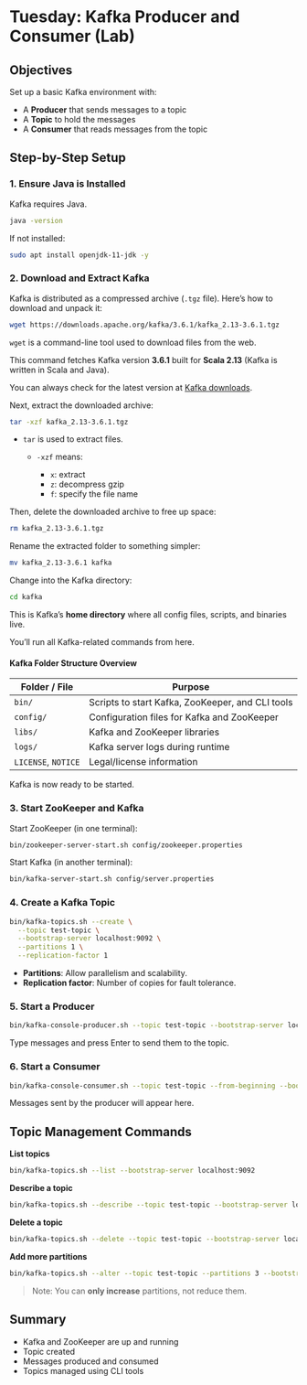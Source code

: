 # Tuesday: Kafka Producer and Consumer (Lab)

## Objectives

Set up a basic Kafka environment with:

* A **Producer** that sends messages to a topic
* A **Topic** to hold the messages
* A **Consumer** that reads messages from the topic

## Step-by-Step Setup

### 1. Ensure Java is Installed

Kafka requires Java.

```bash
java -version
```

If not installed:

```bash
sudo apt install openjdk-11-jdk -y
```

### 2. Download and Extract Kafka

Kafka is distributed as a compressed archive (`.tgz` file). Here’s how to download and unpack it:

```bash
wget https://downloads.apache.org/kafka/3.6.1/kafka_2.13-3.6.1.tgz
```

 `wget` is a command-line tool used to download files from the web.

 This command fetches Kafka version **3.6.1** built for **Scala 2.13** (Kafka is written in Scala and Java).

 You can always check for the latest version at [Kafka downloads](https://kafka.apache.org/downloads).

Next, extract the downloaded archive:

```bash
tar -xzf kafka_2.13-3.6.1.tgz
```

* `tar` is used to extract files.
  * `-xzf` means:
  
    * `x`: extract
    * `z`: decompress gzip
    * `f`: specify the file name

Then, delete the downloaded archive to free up space:

```bash
rm kafka_2.13-3.6.1.tgz
```

Rename the extracted folder to something simpler:

```bash
mv kafka_2.13-3.6.1 kafka
```

Change into the Kafka directory:

```bash
cd kafka
```

This is Kafka’s **home directory** where all config files, scripts, and binaries live.

You’ll run all Kafka-related commands from here.

#### Kafka Folder Structure Overview

| Folder / File       | Purpose                                          |
| ------------------- | ------------------------------------------------ |
| `bin/`              | Scripts to start Kafka, ZooKeeper, and CLI tools |
| `config/`           | Configuration files for Kafka and ZooKeeper      |
| `libs/`             | Kafka and ZooKeeper libraries                    |
| `logs/`             | Kafka server logs during runtime                 |
| `LICENSE`, `NOTICE` | Legal/license information                        |

Kafka is now ready to be started.

### 3. Start ZooKeeper and Kafka

Start ZooKeeper (in one terminal):

```bash
bin/zookeeper-server-start.sh config/zookeeper.properties
```

Start Kafka (in another terminal):

```bash
bin/kafka-server-start.sh config/server.properties
```
### 4. Create a Kafka Topic

```bash
bin/kafka-topics.sh --create \
  --topic test-topic \
  --bootstrap-server localhost:9092 \
  --partitions 1 \
  --replication-factor 1
```

-  **Partitions**: Allow parallelism and scalability.
-  **Replication factor**: Number of copies for fault tolerance.

### 5. Start a Producer

```bash
bin/kafka-console-producer.sh --topic test-topic --bootstrap-server localhost:9092
```

Type messages and press Enter to send them to the topic.

### 6. Start a Consumer

```bash
bin/kafka-console-consumer.sh --topic test-topic --from-beginning --bootstrap-server localhost:9092
```

Messages sent by the producer will appear here.

## Topic Management Commands

**List topics**

```bash
bin/kafka-topics.sh --list --bootstrap-server localhost:9092
```

**Describe a topic**

```bash
bin/kafka-topics.sh --describe --topic test-topic --bootstrap-server localhost:9092
```

**Delete a topic**

```bash
bin/kafka-topics.sh --delete --topic test-topic --bootstrap-server localhost:9092
```

**Add more partitions**

```bash
bin/kafka-topics.sh --alter --topic test-topic --partitions 3 --bootstrap-server localhost:9092
```

> Note: You can **only increase** partitions, not reduce them.

## Summary

* Kafka and ZooKeeper are up and running
* Topic created
* Messages produced and consumed
* Topics managed using CLI tools



